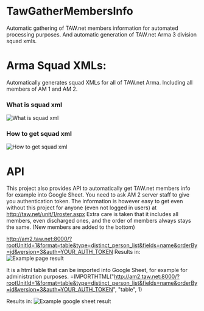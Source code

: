 # TawGatherMembersInfo
Automatic gathering of TAW.net members information for automated processing purposes. 
And automatic generation of TAW.net Arma 3 division squad xmls.

# Arma Squad XMLs:

Automatically generates squad XMLs for all of TAW.net Arma.
Including all members of AM 1 and AM 2.

### What is squad xml
![What is squad xml](http://am2.taw.net/squadxml/what_is_squadxml.png)

### How to get squad xml
![How to get squad xml](http://am2.taw.net/squadxml/how_to_get_squadxml.png)

# API
This project also provides API to automatically get TAW.net members info for example into Google Sheet.
You need to ask AM 2 server staff to give you authentication token.
The information is however easy to get even without this project for anyone (even not logged in users) at http://taw.net/unit/1/roster.aspx
Extra care is taken that it includes all members, even discharged ones, and the order of members always stays the same. (New members are added to the bottom)

http://am2.taw.net:8000/?rootUnitId=1&format=table&type=distinct_person_list&fields=name&orderBy=id&version=3&auth=YOUR_AUTH_TOKEN
Results in:
![Example page result](http://image.prntscr.com/image/70e7118657be4a17810f4b19608930e7.png)

It is a html table that can be imported into Google Sheet, for example for administration purposes.
=IMPORTHTML("http://am2.taw.net:8000/?rootUnitId=1&format=table&type=distinct_person_list&fields=name&orderBy=id&version=3&auth=YOUR_AUTH_TOKEN", "table", 1)

Results in:
![Example google sheet result](http://image.prntscr.com/image/89f57acbb96b41489c61fe08c670fb2a.png)
